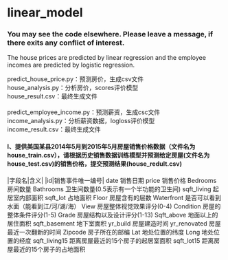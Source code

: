 # linear_model
### You may see the code elsewhere. Please leave a message, if there exits any conflict of interest.</br>
The house prices are predicted by linear regression and the employee incomes are predicted by logistic regression.

predict_house_price.py：预测房价，生成csv文件</br>
house_analysis.py：分析房价，scores评价模型</br>
house_result.csv：最终生成文件</br>
</br>
predict_employee_income.py：预测薪资，生成csc文件</br>
income_analysis.py：分析薪资数据，logloss评价模型</br>
income_result.csv：最终生成文件</br>
#### I、提供美国某县2014年5月到2015年5月房屋销售价格数据（文件名为house_train.csv），请根据历史销售数据训练模型并预测给定房屋(文件名为house_test.csv)的销售价格，提交预测结果(house_redult.csv)
|字段名|含义|
|id|销售事件唯一编号|
date	销售日期
price	销售价格
Bedrooms	房间数量
Bathrooms	卫生间数量(0.5表示有一个半功能的卫生间)
sqft_living	起居室内部面积
sqft_lot	占地面积
Floor	房屋含有的层数
Waterfront	是否可以看到水面（能看到江/河/湖/海）
View	房屋整体视觉效果评分(0-4)
Condition	房屋的整体条件评分(1-5)
Grade	房屋结构以及设计评分(1-13)
Sqft_above	地面以上的居住面积
sqft_basement	地下室面积
yr_build	房屋建造时间
yr_renovated	房屋最近一次翻新的时间
Zipcode	房子所在的邮编
Lat	地处位置的纬度
Long	地处位置的经度
sqft_living15	距离房屋最近的15个房子的起居室面积
sqft_lot15	距离房屋最近的15个房子的占地面积
